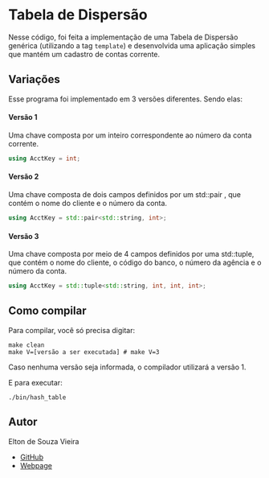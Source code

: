 # Tabela de Dispersão
Nesse código, foi feita a implementação de uma Tabela de Dispersão genérica (utilizando a tag `template`) e desenvolvida uma aplicação simples que mantém um cadastro de contas corrente.

## Variações
Esse programa foi implementado em 3 versões diferentes. Sendo elas:

#### Versão 1
Uma chave composta por um inteiro correspondente ao número da conta corrente.
```cpp
using AcctKey = int;
```

#### Versão 2
Uma chave composta de dois campos definidos por um std::pair , que contém o nome
do cliente e o número da conta.
```cpp
using AcctKey = std::pair<std::string, int>;
```

#### Versão 3
Uma chave composta por meio de 4 campos definidos por uma std::tuple, que contém o nome do cliente, o código do banco, o número da agência e o número da conta.
```cpp
using AcctKey = std::tuple<std::string, int, int, int>;
```

## Como compilar
Para compilar, você só precisa digitar:
```shell
make clean
make V=[versão a ser executada] # make V=3
```

Caso nenhuma versão seja informada, o compilador utilizará a versão 1.

E para executar:
```shell
./bin/hash_table
```

## Autor
Elton de Souza Vieira
 - [GitHub](https://github.com/eltonvs)
 - [Webpage](http://www.eltonviana.com)
